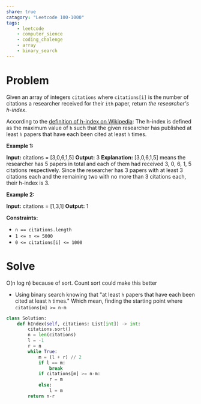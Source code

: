 ```yaml
---
share: true
catagory: "Leetcode 100-1000"
tags:
    - leetcode
    - computer_sience
    - coding_chalenge
    - array
    - binary_search
---
```


# Problem

Given an array of integers `citations` where `citations[i]` is the number of citations a researcher received for their `ith` paper, return _the researcher's h-index_.

According to the [definition of h-index on Wikipedia](https://en.wikipedia.org/wiki/H-index): The h-index is defined as the maximum value of `h` such that the given researcher has published at least `h` papers that have each been cited at least `h` times.

**Example 1:**

**Input:** citations = [3,0,6,1,5]
**Output:** 3
**Explanation:** [3,0,6,1,5] means the researcher has 5 papers in total and each of them had received 3, 0, 6, 1, 5 citations respectively.
Since the researcher has 3 papers with at least 3 citations each and the remaining two with no more than 3 citations each, their h-index is 3.

**Example 2:**

**Input:** citations = [1,3,1]
**Output:** 1

**Constraints:**

- `n == citations.length`
- `1 <= n <= 5000`
- `0 <= citations[i] <= 1000`
# Solve
O(n log n) because of sort. Count sort could make this better
- Using binary search knowing that "at least `h` papers that have each been cited at least `h` times." Which mean, finding the starting point where `citations[m] >= n-m`

```python
class Solution:
    def hIndex(self, citations: List[int]) -> int:
        citations.sort()
        n = len(citations)
        l = -1
        r = n
        while True:
            m = (l + r) // 2
            if l == m:
                break
            if citations[m] >= n-m:
                r = m
            else:
                l = m
        return n-r
```
